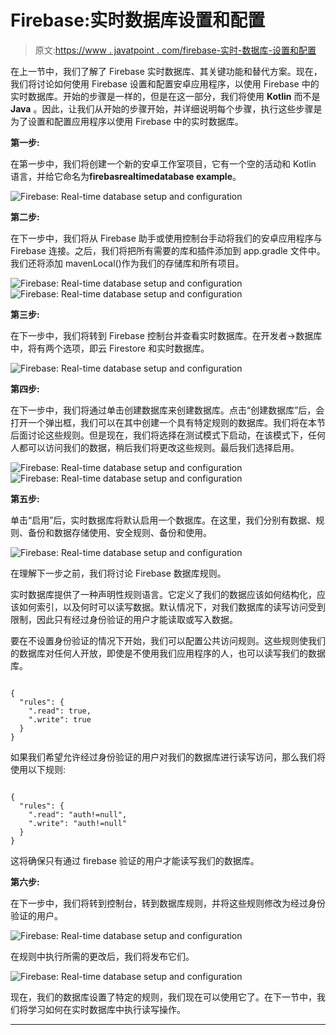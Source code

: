 # Firebase:实时数据库设置和配置

> 原文:[https://www . javatpoint . com/firebase-实时-数据库-设置和配置](https://www.javatpoint.com/firebase-real-time-database-setup-and-configuration)

在上一节中，我们了解了 Firebase 实时数据库、其关键功能和替代方案。现在，我们将讨论如何使用 Firebase 设置和配置安卓应用程序，以使用 Firebase 中的实时数据库。开始的步骤是一样的，但是在这一部分，我们将使用 **Kotlin** 而不是 **Java** 。因此，让我们从开始的步骤开始，并详细说明每个步骤，执行这些步骤是为了设置和配置应用程序以使用 Firebase 中的实时数据库。

**第一步:**

在第一步中，我们将创建一个新的安卓工作室项目，它有一个空的活动和 Kotlin 语言，并给它命名为**firebasrealtimedatabase example**。

![Firebase: Real-time database setup and configuration](../Images/f167bcf4817e475b525f89313e76fd83.png)

**第二步:**

在下一步中，我们将从 Firebase 助手或使用控制台手动将我们的安卓应用程序与 Firebase 连接。之后，我们将把所有需要的库和插件添加到 app.gradle 文件中。我们还将添加 mavenLocal()作为我们的存储库和所有项目。

![Firebase: Real-time database setup and configuration](../Images/964a7a2d6bd4b846053b991998456a31.png)
![Firebase: Real-time database setup and configuration](../Images/d3c0704a86e63c5a61bf40f40b49e910.png)

**第三步:**

在下一步中，我们将转到 Firebase 控制台并查看实时数据库。在开发者->数据库中，将有两个选项，即云 Firestore 和实时数据库。

![Firebase: Real-time database setup and configuration](../Images/130381bde15d68a73c5181d4b638f671.png)

**第四步:**

在下一步中，我们将通过单击创建数据库来创建数据库。点击“创建数据库”后，会打开一个弹出框，我们可以在其中创建一个具有特定规则的数据库。我们将在本节后面讨论这些规则。但是现在，我们将选择在测试模式下启动，在该模式下，任何人都可以访问我们的数据，稍后我们将更改这些规则。最后我们选择启用。

![Firebase: Real-time database setup and configuration](../Images/8ec6c2cf53be95eedb1fdd381e052316.png)
![Firebase: Real-time database setup and configuration](../Images/c51a0403ac93042910f9b698f15bbdae.png)

**第五步:**

单击“启用”后，实时数据库将默认启用一个数据库。在这里，我们分别有数据、规则、备份和数据存储使用、安全规则、备份和使用。

![Firebase: Real-time database setup and configuration](../Images/0ca219a853b2a036f5d9a319f8deb2ae.png)

在理解下一步之前，我们将讨论 Firebase 数据库规则。

实时数据库提供了一种声明性规则语言。它定义了我们的数据应该如何结构化，应该如何索引，以及何时可以读写数据。默认情况下，对我们数据库的读写访问受到限制，因此只有经过身份验证的用户才能读取或写入数据。

要在不设置身份验证的情况下开始，我们可以配置公共访问规则。这些规则使我们的数据库对任何人开放，即使是不使用我们应用程序的人，也可以读写我们的数据库。

```

{
  "rules": {
    ".read": true,
    ".write": true
  }
}

```

如果我们希望允许经过身份验证的用户对我们的数据库进行读写访问，那么我们将使用以下规则:

```

{
  "rules": {
    ".read": "auth!=null",
    ".write": "auth!=null"
  }
} 

```

这将确保只有通过 firebase 验证的用户才能读写我们的数据库。

**第六步:**

在下一步中，我们将转到控制台，转到数据库规则，并将这些规则修改为经过身份验证的用户。

![Firebase: Real-time database setup and configuration](../Images/329390b54af6f553b9bfcca0b1c2c326.png)

在规则中执行所需的更改后，我们将发布它们。

![Firebase: Real-time database setup and configuration](../Images/87e4a530b65b1e5e5ecf50c4ec994f61.png)

现在，我们的数据库设置了特定的规则，我们现在可以使用它了。在下一节中，我们将学习如何在实时数据库中执行读写操作。

* * *